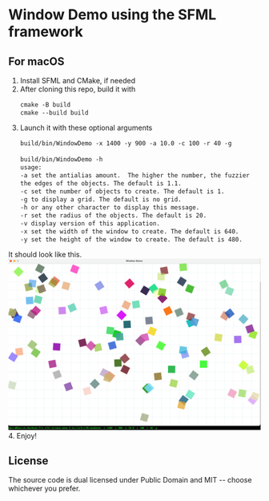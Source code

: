 # Window Demo using the SFML framework

## For macOS

1. Install SFML and CMake, if needed
2. After cloning this repo, build it with
   ```
   cmake -B build
   cmake --build build
   ```
3. Launch it with these optional arguments
    ```
    build/bin/WindowDemo -x 1400 -y 900 -a 10.0 -c 100 -r 40 -g

    build/bin/WindowDemo -h
    usage:
    -a set the antialias amount.  The higher the number, the fuzzier the edges of the objects. The default is 1.1.
    -c set the number of objects to create. The default is 1.
    -g to display a grid. The default is no grid.
    -h or any other character to display this message.
    -r set the radius of the objects. The default is 20.
    -v display version of this application.
    -x set the width of the window to create. The default is 640.
    -y set the height of the window to create. The default is 480.
    ```
It should look like this.
![Alt text](https://github.com/dmknuth/sfml-window-demo/blob/main/doc/screenshot.png "screenshot")
4. Enjoy!

## License

The source code is dual licensed under Public Domain and MIT -- choose whichever you prefer.
